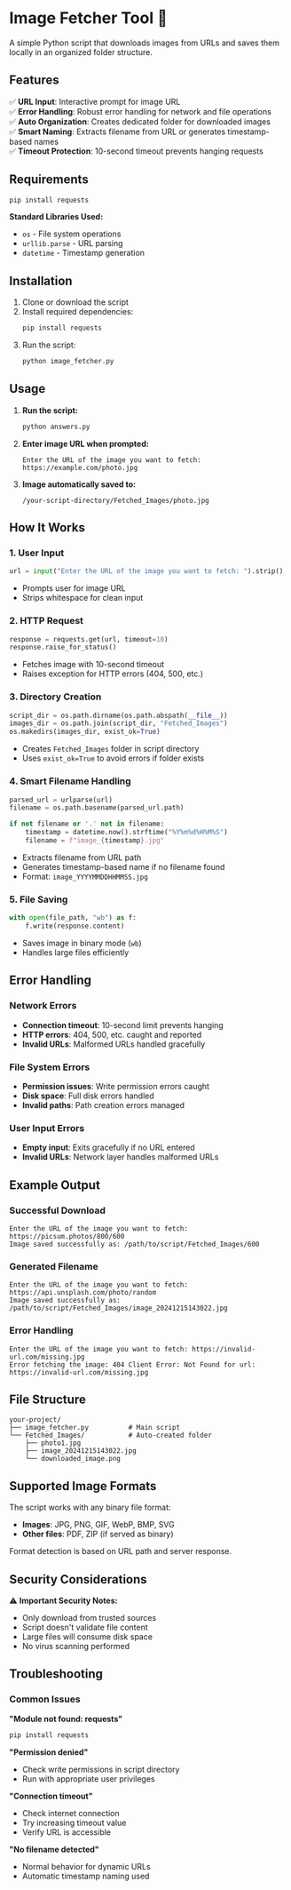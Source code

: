 # Image Fetcher Tool 📸

A simple Python script that downloads images from URLs and saves them locally in an organized folder structure.

## Features

✅ **URL Input**: Interactive prompt for image URL  
✅ **Error Handling**: Robust error handling for network and file operations  
✅ **Auto Organization**: Creates dedicated folder for downloaded images  
✅ **Smart Naming**: Extracts filename from URL or generates timestamp-based names  
✅ **Timeout Protection**: 10-second timeout prevents hanging requests

## Requirements

```bash
pip install requests
```

**Standard Libraries Used:**

- `os` - File system operations
- `urllib.parse` - URL parsing
- `datetime` - Timestamp generation

## Installation

1. Clone or download the script
2. Install required dependencies:
   ```bash
   pip install requests
   ```
3. Run the script:
   ```bash
   python image_fetcher.py
   ```

## Usage

1. **Run the script:**

   ```bash
   python answers.py
   ```

2. **Enter image URL when prompted:**

   ```
   Enter the URL of the image you want to fetch: https://example.com/photo.jpg
   ```

3. **Image automatically saved to:**
   ```
   /your-script-directory/Fetched_Images/photo.jpg
   ```

## How It Works

### 1. User Input

```python
url = input("Enter the URL of the image you want to fetch: ").strip()
```

- Prompts user for image URL
- Strips whitespace for clean input

### 2. HTTP Request

```python
response = requests.get(url, timeout=10)
response.raise_for_status()
```

- Fetches image with 10-second timeout
- Raises exception for HTTP errors (404, 500, etc.)

### 3. Directory Creation

```python
script_dir = os.path.dirname(os.path.abspath(__file__))
images_dir = os.path.join(script_dir, "Fetched_Images")
os.makedirs(images_dir, exist_ok=True)
```

- Creates `Fetched_Images` folder in script directory
- Uses `exist_ok=True` to avoid errors if folder exists

### 4. Smart Filename Handling

```python
parsed_url = urlparse(url)
filename = os.path.basename(parsed_url.path)

if not filename or '.' not in filename:
    timestamp = datetime.now().strftime("%Y%m%d%H%M%S")
    filename = f"image_{timestamp}.jpg"
```

- Extracts filename from URL path
- Generates timestamp-based name if no filename found
- Format: `image_YYYYMMDDHHMMSS.jpg`

### 5. File Saving

```python
with open(file_path, "wb") as f:
    f.write(response.content)
```

- Saves image in binary mode (`wb`)
- Handles large files efficiently

## Error Handling

### Network Errors

- **Connection timeout**: 10-second limit prevents hanging
- **HTTP errors**: 404, 500, etc. caught and reported
- **Invalid URLs**: Malformed URLs handled gracefully

### File System Errors

- **Permission issues**: Write permission errors caught
- **Disk space**: Full disk errors handled
- **Invalid paths**: Path creation errors managed

### User Input Errors

- **Empty input**: Exits gracefully if no URL entered
- **Invalid URLs**: Network layer handles malformed URLs

## Example Output

### Successful Download

```
Enter the URL of the image you want to fetch: https://picsum.photos/800/600
Image saved successfully as: /path/to/script/Fetched_Images/600
```

### Generated Filename

```
Enter the URL of the image you want to fetch: https://api.unsplash.com/photo/random
Image saved successfully as: /path/to/script/Fetched_Images/image_20241215143022.jpg
```

### Error Handling

```
Enter the URL of the image you want to fetch: https://invalid-url.com/missing.jpg
Error fetching the image: 404 Client Error: Not Found for url: https://invalid-url.com/missing.jpg
```

## File Structure

```
your-project/
├── image_fetcher.py          # Main script
└── Fetched_Images/           # Auto-created folder
    ├── photo1.jpg
    ├── image_20241215143022.jpg
    └── downloaded_image.png
```

## Supported Image Formats

The script works with any binary file format:

- **Images**: JPG, PNG, GIF, WebP, BMP, SVG
- **Other files**: PDF, ZIP (if served as binary)

Format detection is based on URL path and server response.

## Security Considerations

⚠️ **Important Security Notes:**

- Only download from trusted sources
- Script doesn't validate file content
- Large files will consume disk space
- No virus scanning performed

## Troubleshooting

### Common Issues

**"Module not found: requests"**

```bash
pip install requests
```

**"Permission denied"**

- Check write permissions in script directory
- Run with appropriate user privileges

**"Connection timeout"**

- Check internet connection
- Try increasing timeout value
- Verify URL is accessible

**"No filename detected"**

- Normal behavior for dynamic URLs
- Automatic timestamp naming used
